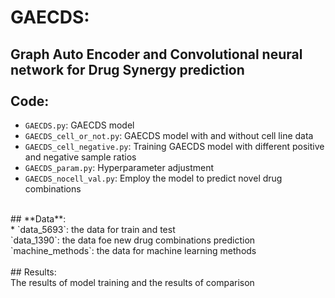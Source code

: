 GAECDS:<br>
==========
Graph Auto Encoder and Convolutional neural network for Drug Synergy prediction<br>
<br>
Code:<br>
----------
* `GAECDS.py`: GAECDS model<br>
* `GAECDS_cell_or_not.py`: GAECDS model with and without cell line data<br>
* `GAECDS_cell_negative.py`: Training GAECDS model with different positive and negative sample ratios<br>
* `GAECDS_param.py`: Hyperparameter adjustment<br>
* `GAECDS_nocell_val.py`: Employ the model to predict novel drug combinations<br>
<br>
## **Data**:<br>
* `data_5693`: the data for train and test<br>
`data_1390`: the data foe new drug combinations prediction<br>
`machine_methods`: the data for machine learning methods<br>
<br>
## Results:<br>
The results of model training and the results of comparison<br>
